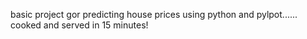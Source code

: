 basic project gor predicting house prices using python and pylpot...... cooked and served in 15 minutes!
